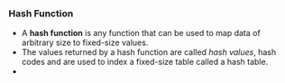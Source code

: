 ### Hash Function
- A **hash function** is any function that can be used to map data of arbitrary size to fixed-size values. 
- The values returned by a hash function are called _hash values_, hash codes and are used to index a fixed-size table called a hash table.
- 
<!--stackedit_data:
eyJoaXN0b3J5IjpbMTA5NDkyNTM0NV19
-->